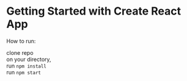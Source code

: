 # Getting Started with Create React App

How to run:


clone repo
<br />
on your directory,
<br />
run `npm install`
<br />
run `npm start`
